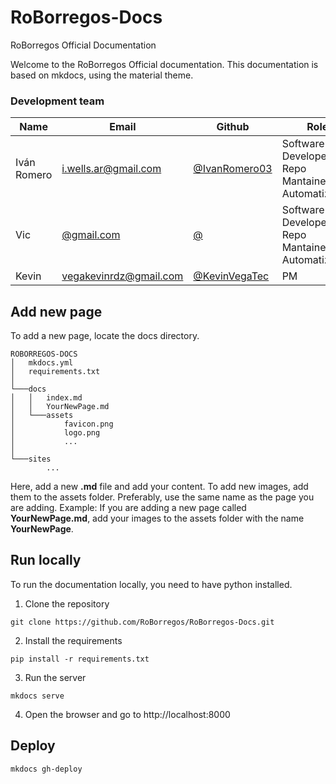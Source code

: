 # RoBorregos-Docs
RoBorregos Official Documentation

Welcome to the RoBorregos Official documentation. This documentation is based on mkdocs, using the material theme. 

### Development team

| Name                    | Email                                                               | Github                                                       | Role      |
| ----------------------- | ------------------------------------------------------------------- | ------------------------------------------------------------ | --------- |
| Iván Romero | [i.wells.ar@gmail.com](mailto:i.wells.ar@gmail.com) | [@IvanRomero03](https://github.com/IvanRomero03) | Software Developer, Repo Mantainer and Automatization |
| Vic | [@gmail.com](mailto:@gmail.com) | [@](https://github.com/) | Software Developer, Repo Mantainer and Automatization | /* @victoriagdlf */
| Kevin | [vegakevinrdz@gmail.com](mailto:vegakevinrdz@gmail.com) | [@KevinVegaTec](https://github.com/KevinVegaTec) | PM | /* @KevinVegaTec */


## Add new page

To add a new page, locate the docs directory.
```{bash}
ROBORREGOS-DOCS
│   mkdocs.yml
│   requirements.txt
│
└───docs
│   │   index.md
│   │   YourNewPage.md
│   └───assets
│           favicon.png
│           logo.png
│           ...
│
└───sites
        ...
```
Here, add a new **.md** file and add your content.
To add new images, add them to the assets folder. Preferably, use the same name as the page you are adding. Example: If you are adding a new page called **YourNewPage.md**, add your images to the assets folder with the name **YourNewPage**.

## Run locally

To run the documentation locally, you need to have python installed.

1. Clone the repository
```{bash}
git clone https://github.com/RoBorregos/RoBorregos-Docs.git
```

2. Install the requirements
```{bash}
pip install -r requirements.txt
```

3. Run the server
```{bash}
mkdocs serve
```

4. Open the browser and go to http://localhost:8000

## Deploy

```{bash}	
mkdocs gh-deploy
```

